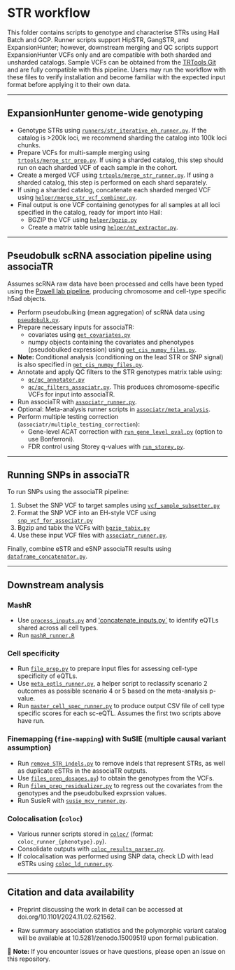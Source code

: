 # STR workflow

This folder contains scripts to genotype and characterise STRs using Hail Batch and GCP.
Runner scripts support HipSTR, GangSTR, and ExpansionHunter; however, downstream merging and QC scripts support ExpansionHunter VCFs only and are compatible with both sharded and unsharded catalogs.
Sample VCFs can be obtained from the [TRTools Git](https://github.com/gymrek-lab/TRTools/tree/master/example-files) and are fully compatible with this pipeline. Users may run the workflow with these files to verify installation and become familiar with the expected input format before applying it to their own data.

---

## ExpansionHunter genome-wide genotyping

- Genotype STRs using [`runners/str_iterative_eh_runner.py`](https://github.com/populationgenomics/sv-workflows/blob/main/str/runners/str_iterative_eh_runner.py).
  If the catalog is >200k loci, we recommend sharding the catalog into 100k loci chunks.
- Prepare VCFs for multi-sample merging using [`trtools/merge_str_prep.py`](https://github.com/populationgenomics/sv-workflows/blob/main/str/trtools/merge_str_prep.py).
  If using a sharded catalog, this step should run on each sharded VCF of each sample in the cohort.
- Create a merged VCF using [`trtools/merge_str_runner.py`](https://github.com/populationgenomics/sv-workflows/blob/main/str/trtools/merge_str_runner.py).
  If using a sharded catalog, this step is performed on each shard separately.
- If using a sharded catalog, concatenate each sharded merged VCF using [`helper/merge_str_vcf_combiner.py`](https://github.com/populationgenomics/sv-workflows/blob/main/str/helper/merge_str_vcf_combiner.py).
- Final output is one VCF containing genotypes for all samples at all loci specified in the catalog, ready for import into Hail:
  - BGZIP the VCF using [`helper/bgzip.py`](https://github.com/populationgenomics/sv-workflows/blob/main/str/helper/bgzip.py)
  - Create a matrix table using [`helper/mt_extractor.py`](https://github.com/populationgenomics/sv-workflows/blob/main/str/helper/mt_extractor.py).

---

## Pseudobulk scRNA association pipeline using associaTR

Assumes scRNA raw data have been processed and cells have been typed using the [Powell lab pipeline](https://github.com/powellgenomicslab/tenk10k_phase1), producing chromosome and cell-type specific h5ad objects.

- Perform pseudobulking (mean aggregation) of scRNA data using [`pseudobulk.py`](https://github.com/populationgenomics/sv-workflows/blob/main/str/associatr/pseudobulk.py).
- Prepare necessary inputs for associaTR:
  - covariates using [`get_covariates.py`](https://github.com/populationgenomics/sv-workflows/blob/main/str/associatr/get_covariates.py)
  - numpy objects containing the covariates and phenotypes (pseudobulked expression) using [`get_cis_numpy_files.py`](https://github.com/populationgenomics/sv-workflows/blob/main/str/associatr/get_cis_numpy_files.py).
- **Note:** Conditional analysis (conditioning on the lead STR or SNP signal) is also specified in [`get_cis_numpy_files.py`](https://github.com/populationgenomics/sv-workflows/blob/main/str/associatr/get_cis_numpy_files.py).
- Annotate and apply QC filters to the STR genotypes matrix table using:
  - [`qc/qc_annotator.py`](https://github.com/populationgenomics/sv-workflows/blob/main/str/qc/qc_annotator.py)
  - [`qc/qc_filters_associatr.py`](https://github.com/populationgenomics/sv-workflows/blob/main/str/qc/qc_filters_associatr.py).
    This produces chromosome-specific VCFs for input into associaTR.
- Run associaTR with [`associatr_runner.py`](https://github.com/populationgenomics/sv-workflows/blob/main/str/associatr/associatr_runner.py).
- Optional: Meta-analysis runner scripts in [`associatr/meta_analysis`](https://github.com/populationgenomics/sv-workflows/blob/main/str/associatr/meta_analysis).
- Perform multiple testing correction (`associatr/multiple_testing_correction`):
  - Gene-level ACAT correction with [`run_gene_level_pval.py`](https://github.com/populationgenomics/sv-workflows/blob/main/str/associatr/multiple_testing_correction/run_gene_level_pval.py) (option to use Bonferroni).
  - FDR control using Storey q-values with [`run_storey.py`](https://github.com/populationgenomics/sv-workflows/blob/main/str/associatr/multiple_testing_correction/run_storey.py).

---

## Running SNPs in associaTR

To run SNPs using the associaTR pipeline:

1. Subset the SNP VCF to target samples using [`vcf_sample_subsetter.py`](https://github.com/populationgenomics/sv-workflows/blob/main/str/associatr/helper/vcf_sample_subsetter.py)
2. Format the SNP VCF into an EH-style VCF using [`snp_vcf_for_associatr.py`](https://github.com/populationgenomics/sv-workflows/blob/main/str/associatr/helper/snp_vcf_for_associatr.py)
3. Bgzip and tabix the VCFs with [`bgzip_tabix.py`](https://github.com/populationgenomics/sv-workflows/blob/main/str/helper/bgzip_tabix.py)
4. Use these input VCF files with [`associatr_runner.py`](https://github.com/populationgenomics/sv-workflows/blob/main/str/associatr/associatr_runner.py).

Finally, combine eSTR and eSNP associaTR results using [`dataframe_concatenator.py`](https://github.com/populationgenomics/sv-workflows/blob/main/str/associatr/meta_analysis/dataframe_concatenator.py).

---

## Downstream analysis

### MashR
- Use [`process_inputs.py`](https://github.com/populationgenomics/sv-workflows/blob/main/str/mashR/process_inputs.py) and ['concatenate_inputs.py`](https://github.com/populationgenomics/sv-workflows/blob/main/str/mashR/concatenate_inputs.py) to identify eQTLs shared across all cell types.
- Run [`mashR_runner.R`](https://github.com/populationgenomics/sv-workflows/blob/main/str/mashR/mashR_runner.R)

### Cell specificity
- Run [`file_prep.py`](https://github.com/populationgenomics/sv-workflows/blob/main/str/cell-type-spec/file_prep.py) to prepare input files for assessing cell-type specificity of eQTLs.
- Use [`meta_eqtls_runner.py`](https://github.com/populationgenomics/sv-workflows/blob/main/str/cell-type-spec/meta_eqtls_runner.py), a helper script to reclassify scenario 2 outcomes as possible scenario 4 or 5 based on the meta-analysis p-value.
- Run [`master_cell_spec_runner.py`](https://github.com/populationgenomics/sv-workflows/blob/main/str/cell-type-spec/master_cell_spec_runner.py) to produce output CSV file of cell type specific scores for each sc-eQTL. Assumes the first two scripts above have run.

### Finemapping (`fine-mapping`) with SuSIE (multiple causal variant assumption)

- Run [`remove_STR_indels.py`](https://github.com/populationgenomics/sv-workflows/blob/main/str/fine-mapping/remove_STR_indels.py) to remove indels that represent STRs, as well as duplicate eSTRs in the associaTR outputs.
- Use [`files_prep_dosages.py`](https://github.com/populationgenomics/sv-workflows/blob/main/str/fine-mapping/mcv/files_prep_dosages.py)) to obtain the genotypes from the VCFs.
- Run [`files_prep_residualizer.py`](https://github.com/populationgenomics/sv-workflows/blob/main/str/fine-mapping/mcv/files_prep_residualizer.py) to regress out the covariates from the genotypes and the pseudobulked exprssion values.
- Run SusieR with [`susie_mcv_runner.py`](https://github.com/populationgenomics/sv-workflows/blob/main/str/fine-mapping/mcv/susie_mcv_runner.py).

### Colocalisation (`coloc`)

- Various runner scripts stored in [`coloc/`](https://github.com/populationgenomics/sv-workflows/blob/main/str/coloc/) (format: `coloc_runner_{phenotype}.py`).
- Consolidate outputs with [`coloc_results_parser.py`](https://github.com/populationgenomics/sv-workflows/blob/main/str/coloc/coloc_results_parser.py).
- If colocalisation was performed using SNP data, check LD with lead eSTRs using [`coloc_ld_runner.py`](https://github.com/populationgenomics/sv-workflows/blob/main/str/coloc/coloc_ld_runner.py).

---

## Citation and data availability

- Preprint discussing the work in detail can be accessed at doi.org/10.1101/2024.11.02.621562.

 - Raw summary association statistics and the polymorphic variant catalog will be available at 10.5281/zenodo.15009519 upon formal publication.


📌 **Note:** If you encounter issues or have questions, please open an issue on this repository.
